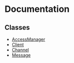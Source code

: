 # Documentation

## Classes
- [AccessManager](AccessManager.md)
- [Client](Client.md)
- [Channel](Channel.md)
- [Message](Message.md)

